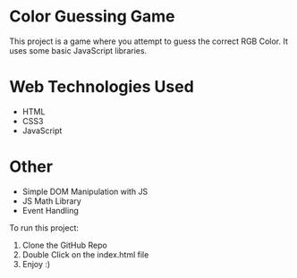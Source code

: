 # Color Guessing Game

This project is a game where you attempt to guess the correct RGB Color. It uses some basic JavaScript libraries.

# Web Technologies Used
- HTML
- CSS3
- JavaScript

# Other 
- Simple DOM Manipulation with JS
- JS Math Library
- Event Handling

To run this project:
1. Clone the GitHub Repo
2. Double Click on the index.html file
3. Enjoy :)
